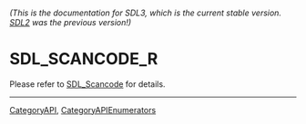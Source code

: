 ###### (This is the documentation for SDL3, which is the current stable version. [SDL2](https://wiki.libsdl.org/SDL2/) was the previous version!)
# SDL_SCANCODE_R

Please refer to [SDL_Scancode](SDL_Scancode) for details.

----
[CategoryAPI](CategoryAPI), [CategoryAPIEnumerators](CategoryAPIEnumerators)

